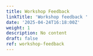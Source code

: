 ```yaml
---
title: Workshop Feedback
linkTitle: 'Workshop feedback '
date: '2025-04-24T16:18:00Z'
weight: 1
description: No content
draft: false
ref: workshop-feedback
---
```


